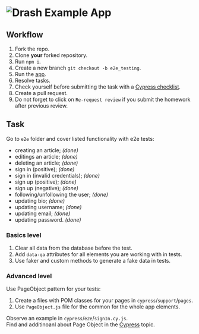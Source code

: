 # ![Drash Example App](logo.png)

## Workflow

1. Fork the repo.
1. Clone **your** forked repository.
1. Run `npm i`.
1. Create a new branch `git checkout -b e2e_testing`.
1. Run the [app](./DEV.md).
1. Resolve tasks.
1. Check yourself before submitting the task with a [Cypress checklist](https://mate-academy.github.io/qa-program/checklists/cypress.html).
1. Create a pull request.
1. Do not forget to click on `Re-request review` if you submit the homework after previous review.

## Task

Go to `e2e` folder and cover listed functionality with e2e tests:

- creating an article; *(done)*
- editings an article; *(done)*
- deleting an article; *(done)*
- sign in (positive); *(done)*
- sign in (invalid credentials); *(done)*
- sign up (positive); *(done)*
- sign up (negative); *(done)*
- following/unfollowing the user; *(done)*
- updating bio; *(done)*
- updating username; *(done)*
- updating email; *(done)*
- updating password. *(done)*

### Basics level

1. Clear all data from the database before the test.
1. Add `data-qa` attributes for all elements you are working with in tests.
1. Use faker and custom methods to generate a fake data in tests.

### Advanced level

Use PageObject pattern for your tests:

1. Create a files with POM classes for your pages in `cypress`/`support`/`pages`.
1. Use `PageObject.js` file for the common for the whole app elements.

Observe an example in `cypress`/`e2e`/`signIn.cy.js`.  
Find and additinoanl about Page Object in the [Cypress](https://mate.academy/learn/javascript-testing/cypress#/theory) topic.
